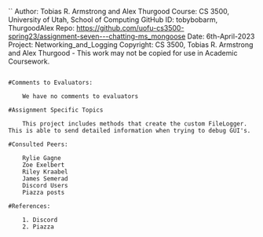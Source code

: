 ﻿``
Author:     Tobias R. Armstrong and Alex Thurgood
Course:     CS 3500, University of Utah, School of Computing
GitHub ID:  tobybobarm, ThurgoodAlex
Repo:       https://github.com/uofu-cs3500-spring23/assignment-seven---chatting-ms_mongoose
Date:       6th-April-2023
Project:    Networking_and_Logging
Copyright:  CS 3500, Tobias R. Armstrong and Alex Thurgood - This work may not be copied for use in Academic Coursework.
```

#Comments to Evaluators:

    We have no comments to evaluators

#Assignment Specific Topics

    This project includes methods that create the custom FileLogger. This is able to send detailed information when trying to debug GUI's.

#Consulted Peers:

    Rylie Gagne
    Zoe Exelbert
    Riley Kraabel
    James Semerad
    Discord Users
    Piazza posts
  
#References:

    1. Discord
    2. Piazza
